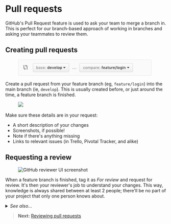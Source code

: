# Pull requests

GitHub's Pull Request feature is used to ask your team to merge a branch in. This is perfect for our branch-based approach of working in branches and asking your teammates to review them.

## Creating pull requests

<figure>
<img src='../images/github-pr-compare.png' alt='GitHub PR comparison screenshot'>
</figure>

Create a pull request from your feature branch (eg, `feature/login`) into the main branch (ie, `develop`). This is usually created before, or just around the time, a feature branch is finished.

<figure>
<img src='https://dummyimage.com/600x400/fafafa/eeeeee.png'>
</figure>

Make sure these details are in your request:

- A short description of your changes
- Screenshots, if possible!
- Note if there's anything missing
- Links to relevant issues (in Trello, Pivotal Tracker, and alike)

## Requesting a review

<figure>
<img src='https://help.github.com/assets/images/help/pull_requests/choose-pull-request-reviewer.png' alt='GitHub reviewer UI screenshot'>
</figure>

When a feature branch is finished, tag it as *For review* and request for review. It's then your reviewer's job to understand your changes. This way, knowledge is always shared between at least 2 people; there'll be no part of your project that only one person knows about.

<details>
<summary><em>See also...</em></summary>

<ul>
<li><a href='https://help.github.com/articles/about-pull-requests/'>About pull requests</a></li>
<li><a href='https://help.github.com/articles/creating-a-pull-request/'>Creating a pull request</a></li>
<li><a href='https://help.github.com/articles/about-pull-request-reviews/'>About pull request reviews</a></li>
</ul>
</details>

> **Next:** [Reviewing pull requests](reviewing.md)
